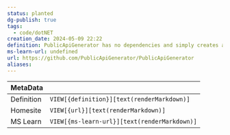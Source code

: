 ```yaml
---
status: planted
dg-publish: true
tags:
  - code/dotNET
creation_date: 2024-05-09 22:22
definition: PublicApiGenerator has no dependencies and simply creates a string the represents the public API.
ms-learn-url: undefined
url: https://github.com/PublicApiGenerator/PublicApiGenerator
aliases:
---
```


| MetaData   |                                              |
| ---------- | -------------------------------------------- |
| Definition | `VIEW[{definition}][text(renderMarkdown)]`   |
| Homesite   | `VIEW[{url}][text(renderMarkdown)]`          |
| MS Learn   | `VIEW[{ms-learn-url}][text(renderMarkdown)]` |
